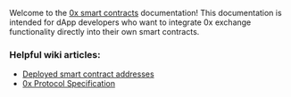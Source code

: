 Welcome to the [0x smart contracts](https://github.com/0xProject/0x-monorepo/tree/development/contracts/core) documentation! This documentation is intended for dApp developers who want to integrate 0x exchange functionality directly into their own smart contracts.

### Helpful wiki articles:

-   [Deployed smart contract addresses](https://0x.org/wiki#Deployed-Addresses)
-   [0x Protocol Specification](https://github.com/0xProject/0x-protocol-specification/blob/master/v2/v2-specification.md)
